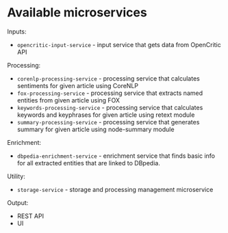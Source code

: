 # Available microservices

Inputs:
- `opencritic-input-service` - input service that gets data from OpenCritic API

Processing:
- `corenlp-processing-service` - processing service that calculates sentiments for given article using CoreNLP
- `fox-processing-service` - processing service that extracts named entities from given article using FOX
- `keywords-processing-service` - processing service that calculates keywords and keyphrases for given article using retext module
- `summary-processing-service` - processing service that generates summary for given article using node-summary module

Enrichment:
- `dbpedia-enrichment-service` - enrichment service that finds basic info for all extracted entities that are linked to DBpedia.

Utility:
- `storage-service` - storage and processing management microservice

Output:
- REST API
- UI
